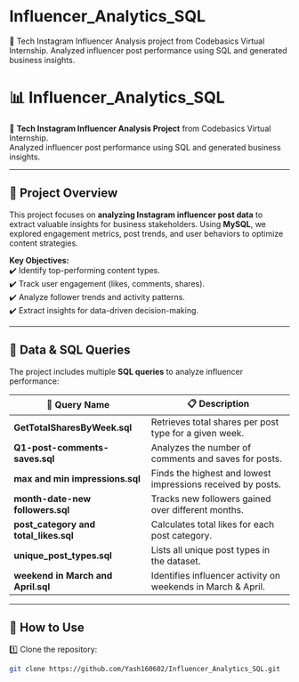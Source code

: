 # Influencer_Analytics_SQL
🚀 Tech Instagram Influencer Analysis project from Codebasics Virtual Internship. Analyzed influencer post performance using SQL and generated business insights.
# 📊 Influencer_Analytics_SQL  

🚀 **Tech Instagram Influencer Analysis Project** from Codebasics Virtual Internship.  
Analyzed influencer post performance using SQL and generated business insights.  

---

## 📌 Project Overview  
This project focuses on **analyzing Instagram influencer post data** to extract valuable insights for business stakeholders. Using **MySQL**, we explored engagement metrics, post trends, and user behaviors to optimize content strategies.  

**Key Objectives:**  
✔️ Identify top-performing content types.  
✔️ Track user engagement (likes, comments, shares).  
✔️ Analyze follower trends and activity patterns.  
✔️ Extract insights for data-driven decision-making.  

---

## 📂 Data & SQL Queries  

The project includes multiple **SQL queries** to analyze influencer performance:  

| 📂 Query Name | 📋 Description |
|-------------|--------------|
| **GetTotalSharesByWeek.sql** | Retrieves total shares per post type for a given week. |
| **Q1-post-comments-saves.sql** | Analyzes the number of comments and saves for posts. |
| **max and min impressions.sql** | Finds the highest and lowest impressions received by posts. |
| **month-date-new followers.sql** | Tracks new followers gained over different months. |
| **post_category and total_likes.sql** | Calculates total likes for each post category. |
| **unique_post_types.sql** | Lists all unique post types in the dataset. |
| **weekend in March and April.sql** | Identifies influencer activity on weekends in March & April. |

---

## 🔧 How to Use  

1️⃣ Clone the repository:  
```sh
git clone https://github.com/Yash160602/Influencer_Analytics_SQL.git
